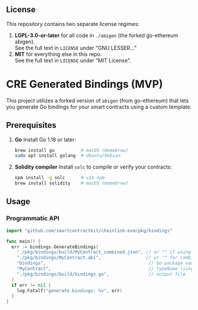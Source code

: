 ## License

This repository contains two separate license regimes:

1. **LGPL-3.0-or-later** for all code in `./abigen` (the forked go-ethereum abigen).  
   See the full text in `LICENSE` under “GNU LESSER…”  
2. **MIT** for everything else in this repo.  
   See the full text in `LICENSE` under “MIT License”.


# CRE Generated Bindings (MVP)

This project utilizes a forked version of `abigen` (from go-ethereum)
that lets you generate Go bindings for your smart contracts using a custom template.

## Prerequisites

1. **Go**
   Install Go 1.18 or later:
   ```bash
   brew install go          # macOS (Homebrew)
   sudo apt install golang  # Ubuntu/Debian
   ```
2. **Solidity compiler**
   Install `solc` to compile or verify your contracts:
   ```bash
   npm install -g solc      # via npm
   brew install solidity    # macOS (Homebrew)
   ```

## Usage
### Programmatic API

```go
import "github.com/smartcontractkit/chainlink-evm/pkg/bindings"

func main() {
  err := bindings.GenerateBindings(
    "./pkg/bindings/build/MyContract_combined.json", // or "" if using abiPath
    "./pkg/bindings/MyContract.abi",                 // or "" for combined-json mode
    "bindings",                                       // Go package name
    "MyContract",                                     // typeName (single-ABI only)
    "./pkg/bindings/build/bindings.go",               // output file
  )
  if err != nil {
    log.Fatalf("generate bindings: %v", err)
  }
}
```